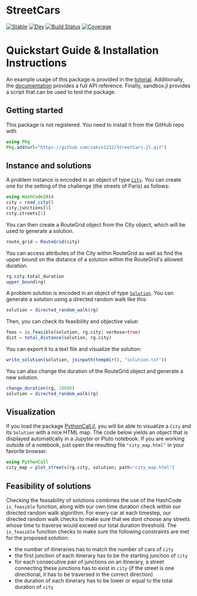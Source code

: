 # StreetCars

[![Stable](https://img.shields.io/badge/docs-stable-blue.svg)](https://zakzo1212.github.io/StreetCars.jl/stable/)
[![Dev](https://img.shields.io/badge/docs-dev-blue.svg)](https://zakzo1212.github.io/StreetCars.jl/dev/)
[![Build Status](https://github.com/zakzo1212/StreetCars.jl/actions/workflows/CI.yml/badge.svg?branch=main)](https://github.com/zakzo1212/StreetCars.jl/actions/workflows/CI.yml?query=branch%3Amain)
[![Coverage](https://codecov.io/gh/zakzo1212/StreetCars.jl/branch/main/graph/badge.svg)](https://codecov.io/gh/zakzo1212/StreetCars.jl)

# Quickstart Guide & Installation Instructions

An example usage of this package is provided in the [tutorial](https://zakzo1212.github.io/StreetCars.jl/dev/tutorial/). Additionally, the [documentation](https://zakzo1212.github.io/StreetCars.jl/dev/) provides a full API reference. Finally, sandbox.jl provides a script that can be used to test the package.

## Getting started

This package is not registered.
You need to install it from the GitHub repo with

```julia
using Pkg
Pkg.add(url="https://github.com/zakzo1212/StreetCars.jl.git")
```

## Instance and solutions

A problem instance is encoded in an object of type [`City`](@ref).
You can create one for the setting of the challenge (the streets of Paris) as follows:

```julia
using HashCode2014
city = read_city()
city.junctions[1]
city.streets[1]
```

You can then create a RouteGrid object from the City object, which will be used to generate a solution.

```julia
route_grid = RouteGrid(city)
```

You can access attributes of the City within RouteGrid as well as find the upper bound on the distance of a solution within the RouteGrid's allowed duration.

```julia
rg.city.total_duration
upper_bound(rg)
```

A problem solution is encoded in an object of type [`Solution`](@ref).
You can generate a solution using a directed random walk like this:

```julia
solution = directed_random_walk(rg)
```

Then, you can check its feasibility and objective value:

```julia
feas = is_feasible(solution, rg.city; verbose=true)
dist = total_distance(solution, rg.city)
```


You can export it to a text file and visualize the solution:

```julia
write_solution(solution, joinpath(tempdir(), "solution.txt"))
```

You can also change the duration of the RouteGrid object and generate a new solution.

```julia
change_duration(rg, 18000)
solution = directed_random_walk(rg)
```

## Visualization

If you load the package [PythonCall.jl](https://github.com/JuliaPy/PythonCall.jl), you will be able to visualize a `City` and its `Solution` with a nice HTML map.
The code below yields an object that is displayed automatically in a Jupyter or Pluto notebook.
If you are working outside of a notebook, just open the resulting file `"city_map.html"` in your favorite browser.

```julia
using PythonCall
city_map = plot_streets(rg.city, solution; path="city_map.html")
```

## Feasibility of solutions
Checking the feasability of solutions combines the use of the HashCode `is_feasible` function, along with our own time duration check within our directed random walk algorithm. For every car at each timestep, our directed random walk checks to make sure that we dont choose any streets whose time to traverse would exceed our total duration threshold. The `is_feasible` function checks to make sure the following constraints are met for the proposed solution:
- the number of itineraries has to match the number of cars of `city`
- the first junction of each itinerary has to be the starting junction of `city`
- for each consecutive pair of junctions on an itinerary, a street connecting these junctions has to exist in `city` (if the street is one directional, it has to be traversed in the correct direction)
- the duration of each itinerary has to be lower or equal to the total duration of `city`